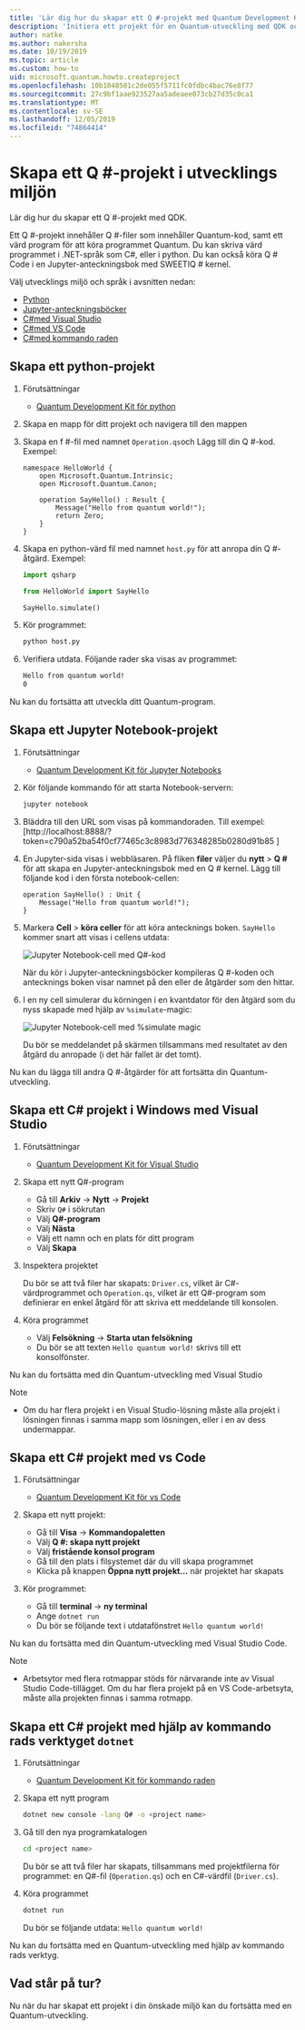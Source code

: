 ```yaml
---
title: 'Lär dig hur du skapar ett Q #-projekt med Quantum Development Kit (QDK)'
description: 'Initiera ett projekt för en Quantum-utveckling med QDK och Q # i den utvecklings miljö du väljer'
author: natke
ms.author: nakersha
ms.date: 10/19/2019
ms.topic: article
ms.custom: how-to
uid: microsoft.quantum.howto.createproject
ms.openlocfilehash: 10b1048501c2de055f5711fc0fdbc4bac76e8f77
ms.sourcegitcommit: 27c9bf1aae923527aa5adeaee073cb27d35c0ca1
ms.translationtype: MT
ms.contentlocale: sv-SE
ms.lasthandoff: 12/05/2019
ms.locfileid: "74864414"
---
```

# <a name="create-a-q-project-in-your-development-environment"></a>Skapa ett Q #-projekt i utvecklings miljön

Lär dig hur du skapar ett Q #-projekt med QDK.

Ett Q #-projekt innehåller Q #-filer som innehåller Quantum-kod, samt ett värd program för att köra programmet Quantum. Du kan skriva värd programmet i .NET-språk som C#, eller i python. Du kan också köra Q # Code i en Jupyter-anteckningsbok med SWEETIQ # kernel.

Välj utvecklings miljö och språk i avsnitten nedan:

* [Python](#create-a-python-project)
* [Jupyter-anteckningsböcker](#create-a-jupyter-notebook-project)
* [C#med Visual Studio](#create-a-c-project-on-windows-using-visual-studio)
* [C#med VS Code](#create-a-c-project-using-vs-code)
* [C#med kommando raden](#create-a-c-project-using-the-dotnet-command-line-tool)

## <a name="create-a-python-project"></a>Skapa ett python-projekt

1. Förutsättningar

     * [Quantum Development Kit för python](xref:microsoft.quantum.install#develop-with-python)

1. Skapa en mapp för ditt projekt och navigera till den mappen

1. Skapa en f #-fil med namnet `Operation.qs`och Lägg till din Q #-kod. Exempel:

    ```qsharp
    namespace HelloWorld {
        open Microsoft.Quantum.Intrinsic;
        open Microsoft.Quantum.Canon;

        operation SayHello() : Result {
            Message("Hello from quantum world!");
            return Zero;
        }
    }
    ```

1. Skapa en python-värd fil med namnet `host.py` för att anropa din Q #-åtgärd. Exempel:

    ```python
    import qsharp

    from HelloWorld import SayHello

    SayHello.simulate()
    ```

1. Kör programmet:

    ```bash
    python host.py
    ```

1. Verifiera utdata. Följande rader ska visas av programmet:

    ```bash
    Hello from quantum world!
    0
    ```

Nu kan du fortsätta att utveckla ditt Quantum-program.

## <a name="create-a-jupyter-notebook-project"></a>Skapa ett Jupyter Notebook-projekt

1. Förutsättningar

    * [Quantum Development Kit för Jupyter Notebooks](xref:microsoft.quantum.install#develop-with-jupyter-notebooks)

1. Kör följande kommando för att starta Notebook-servern:

    ```bash
    jupyter notebook
    ```

1. Bläddra till den URL som visas på kommandoraden. Till exempel: [http://localhost:8888/?token=c790a52ba54f0cf77465c3c8983d776348285b0280d91b85 ]

1. En Jupyter-sida visas i webbläsaren. På fliken **filer** väljer du **nytt** > **Q #** för att skapa en Jupyter-anteckningsbok med en Q # kernel. Lägg till följande kod i den första notebook-cellen:

    ```qsharp
    operation SayHello() : Unit {
        Message("Hello from quantum world!");
    }
    ```

1. Markera **Cell** > **köra celler** för att köra antecknings boken. `SayHello` kommer snart att visas i cellens utdata:

    ![Jupyter Notebook-cell med Q#-kod](~/media/install-guide-jupyter.png)

    När du kör i Jupyter-anteckningsböcker kompileras Q #-koden och antecknings boken visar namnet på den eller de åtgärder som den hittar.

1. I en ny cell simulerar du körningen i en kvantdator för den åtgärd som du nyss skapade med hjälp av `%simulate`-magic:

    ![Jupyter Notebook-cell med %simulate magic](~/media/install-guide-jupyter-simulate.png)

    Du bör se meddelandet på skärmen tillsammans med resultatet av den åtgärd du anropade (i det här fallet är det tomt).

Nu kan du lägga till andra Q #-åtgärder för att fortsätta din Quantum-utveckling.

## <a name="create-a-c-project-on-windows-using-visual-studio"></a>Skapa ett C# projekt i Windows med Visual Studio

1. Förutsättningar

    * [Quantum Development Kit för Visual Studio](xref:microsoft.quantum.install#develop-with-c-on-windows-using-visual-studio)

1. Skapa ett nytt Q#-program

    * Gå till **Arkiv** -> **Nytt** -> **Projekt**
    * Skriv `Q#` i sökrutan
    * Välj **Q#-program**
    * Välj **Nästa**
    * Välj ett namn och en plats för ditt program
    * Välj **Skapa**

1. Inspektera projektet

    Du bör se att två filer har skapats: `Driver.cs`, vilket är C#-värdprogrammet och `Operation.qs`, vilket är ett Q#-program som definierar en enkel åtgärd för att skriva ett meddelande till konsolen.

1. Köra programmet

    * Välj **Felsökning** -> **Starta utan felsökning**
    * Du bör se att texten `Hello quantum world!` skrivs till ett konsolfönster.

Nu kan du fortsätta med din Quantum-utveckling med Visual Studio

> [!NOTE]
> * Om du har flera projekt i en Visual Studio-lösning måste alla projekt i lösningen finnas i samma mapp som lösningen, eller i en av dess undermappar.  

## <a name="create-a-c-project-using-vs-code"></a>Skapa ett C# projekt med vs Code

1. Förutsättningar

    * [Quantum Development Kit för vs Code](xref:microsoft.quantum.install#develop-with-c-using-visual-studio-code)

1. Skapa ett nytt projekt:

    * Gå till **Visa** -> **Kommandopaletten**
    * Välj **Q #: skapa nytt projekt**
    * Välj **fristående konsol program**
    * Gå till den plats i filsystemet där du vill skapa programmet
    * Klicka på knappen **Öppna nytt projekt...** när projektet har skapats

1. Kör programmet:

    * Gå till **terminal** -> **ny terminal**
    * Ange `dotnet run`
    * Du bör se följande text i utdatafönstret `Hello quantum world!`

Nu kan du fortsätta med din Quantum-utveckling med Visual Studio Code.

> [!NOTE]
> * Arbetsytor med flera rotmappar stöds för närvarande inte av Visual Studio Code-tillägget. Om du har flera projekt på en VS Code-arbetsyta, måste alla projekten finnas i samma rotmapp.

## <a name="create-a-c-project-using-the-dotnet-command-line-tool"></a>Skapa ett C# projekt med hjälp av kommando rads verktyget `dotnet`

1. Förutsättningar

    * [Quantum Development Kit för kommando raden](xref:microsoft.quantum.install#develop-with-c-using-the-dotnet-command-line-tool)

1. Skapa ett nytt program

    ```bash
    dotnet new console -lang Q# -o <project name>
    ```

1. Gå till den nya programkatalogen

    ```bash
    cd <project name>
    ```

    Du bör se att två filer har skapats, tillsammans med projektfilerna för programmet: en Q#-fil (`Operation.qs`) och en C#-värdfil (`Driver.cs`).

1. Köra programmet

    ```bash
    dotnet run
    ```

    Du bör se följande utdata: `Hello quantum world!`

Nu kan du fortsätta med en Quantum-utveckling med hjälp av kommando rads verktyg.

## <a name="whats-next"></a>Vad står på tur?

Nu när du har skapat ett projekt i din önskade miljö kan du fortsätta med en Quantum-utveckling.
